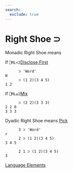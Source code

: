 ```yaml
---
search:
  exclude: true
---
```

<h1 class="heading"><span class="name">Right Shoe</span> <span class="command">⊃</span></h1>

Monadic Right Shoe means

If `⎕ML<2`[Disclose;First](../primitive-functions/disclose.md)
```apl
      ⊃ 'Word'
W
      ⊃ (1 2)(3 4 5)
1 2
```

If `⎕ML≥2`[Mix](../primitive-functions/mix.md)
```apl
      ⊃ (2 2)(3 3 3)
2 2 0
3 3 3
```

Dyadic Right Shoe means
[Pick](../primitive-functions/pick.md)
```apl
      3 ⊃ 'Word'
r
      2 ⊃ (1 2)(3 4 5)
3 4 5

      2 1 ⊃ (1 2)(3 4 5)
3
```
[Language Elements](./language-elements.md)


